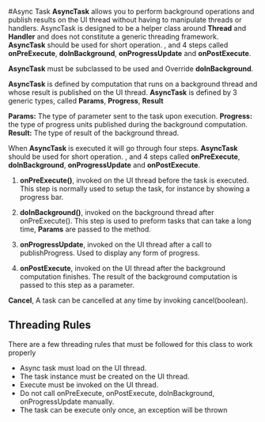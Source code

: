 #Async Task
**AsyncTask** allows you to perform background operations and publish results on the UI thread without
having to manipulate threads or handlers. AsyncTask is designed to be a helper class around **Thread**
and **Handler** and does not constitute a generic threading framework. **AsyncTask** should be used
for short operation. , and 4 steps called **onPreExecute**, **doInBackground**, 
**onProgressUpdate** and **onPostExecute**.


**AsyncTask** must be subclassed to be used and Override **doInBackground**. 

**AsyncTask** is defined by computation that runs on a background thread and 
whose result is published on the UI thread. **AsyncTask** is defined by 3 generic types, called
**Params**, **Progress**, **Result**

**Params:** The type of parameter sent to the task upon execution.
**Progress:** the type of progress units published during the background computation.
**Result:** The type of result of the background thread.


When **AsyncTask** is executed it will go through four steps. **AsyncTask** should be used for short
operation. , and 4 steps called **onPreExecute**, **doInBackground**, **onProgressUpdate** and **onPostExecute**.

1) **onPreExecute()**, invoked on the UI thread before the task is executed. This step is normally used to 
setup the task, for instance by showing a progress bar.

2) **doInBackground()**, invoked on the background thread after onPreExecute(). This step is used to preform
tasks that can take a long time, **Params** are passed to the method.

3) **onProgressUpdate**, invoked on the UI thread after a call to publishProgress. Used to display any
form of progress.

4) **onPostExecute**, invoked on the UI thread after the background computation finishes. The result of
the background computation is passed to this step as a parameter.

**Cancel**, A task can be cancelled at any time by invoking cancel(boolean). 


## Threading Rules
There are a few threading rules that must be followed for this class to work properly
- Async task must load on the UI thread.
- The task instance must be created on the UI thread.
- Execute must be invoked on the UI thread.
- Do not call onPreExecute, onPostExecute, doInBackground, onProgressUpdate manually.
- The task can be execute only once, an exception will be thrown